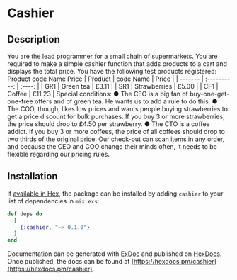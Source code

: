 # Cashier

## Description

You are the lead programmer for a small chain of supermarkets. You are required to make a simple
cashier function that adds products to a cart and displays the total price.
You have the following test products registered:
Product code Name Price
| Product |  code Name   | Price  |
| ------- | :----------: | :----: |
| GR1     |  Green tea   | £3.11  |
| SR1     | Strawberries | £5.00  |
| CF1     |    Coffee    | £11.23 |
Special conditions:
● The CEO is a big fan of buy-one-get-one-free offers and of green tea. He wants us to add a
rule to do this.
● The COO, though, likes low prices and wants people buying strawberries to get a price
discount for bulk purchases. If you buy 3 or more strawberries, the price should drop to £4.50
per strawberry.
● The CTO is a coffee addict. If you buy 3 or more coffees, the price of all coffees should drop
to two thirds of the original price.
Our check-out can scan items in any order, and because the CEO and COO change their minds often,
it needs to be flexible regarding our pricing rules.

## Installation

If [available in Hex](https://hex.pm/docs/publish), the package can be installed
by adding `cashier` to your list of dependencies in `mix.exs`:

```elixir
def deps do
  [
    {:cashier, "~> 0.1.0"}
  ]
end
```

Documentation can be generated with [ExDoc](https://github.com/elixir-lang/ex_doc)
and published on [HexDocs](https://hexdocs.pm). Once published, the docs can
be found at [https://hexdocs.pm/cashier](https://hexdocs.pm/cashier).

